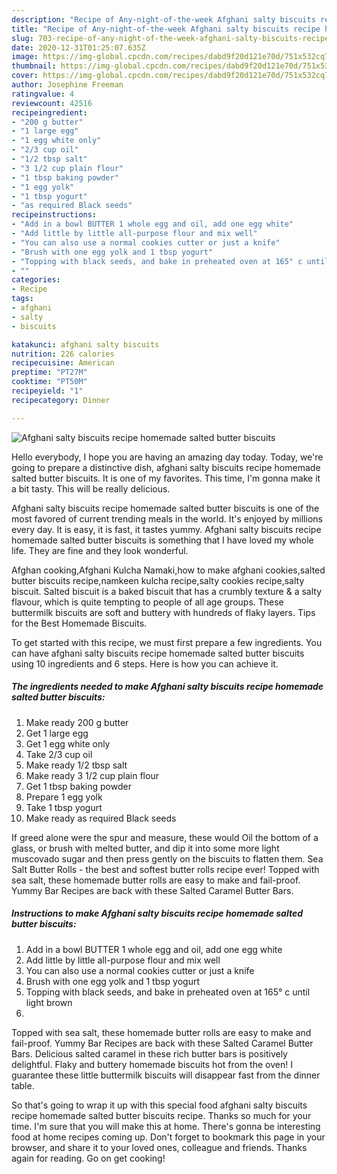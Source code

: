 ```yaml
---
description: "Recipe of Any-night-of-the-week Afghani salty biscuits recipe homemade salted butter biscuits"
title: "Recipe of Any-night-of-the-week Afghani salty biscuits recipe homemade salted butter biscuits"
slug: 703-recipe-of-any-night-of-the-week-afghani-salty-biscuits-recipe-homemade-salted-butter-biscuits
date: 2020-12-31T01:25:07.635Z
image: https://img-global.cpcdn.com/recipes/dabd9f20d121e70d/751x532cq70/afghani-salty-biscuits-recipe-homemade-salted-butter-biscuits-recipe-main-photo.jpg
thumbnail: https://img-global.cpcdn.com/recipes/dabd9f20d121e70d/751x532cq70/afghani-salty-biscuits-recipe-homemade-salted-butter-biscuits-recipe-main-photo.jpg
cover: https://img-global.cpcdn.com/recipes/dabd9f20d121e70d/751x532cq70/afghani-salty-biscuits-recipe-homemade-salted-butter-biscuits-recipe-main-photo.jpg
author: Josephine Freeman
ratingvalue: 4
reviewcount: 42516
recipeingredient:
- "200 g butter"
- "1 large egg"
- "1 egg white only"
- "2/3 cup oil"
- "1/2 tbsp salt"
- "3 1/2 cup plain flour"
- "1 tbsp baking powder"
- "1 egg yolk"
- "1 tbsp yogurt"
- "as required Black seeds"
recipeinstructions:
- "Add in a bowl BUTTER 1 whole egg and oil, add one egg white"
- "Add little by little all-purpose flour and mix well"
- "You can also use a normal cookies cutter or just a knife"
- "Brush with one egg yolk and 1 tbsp yogurt"
- "Topping with black seeds, and bake in preheated oven at 165° c until light brown"
- ""
categories:
- Recipe
tags:
- afghani
- salty
- biscuits

katakunci: afghani salty biscuits 
nutrition: 226 calories
recipecuisine: American
preptime: "PT27M"
cooktime: "PT50M"
recipeyield: "1"
recipecategory: Dinner

---
```



![Afghani salty biscuits recipe homemade salted butter biscuits](https://img-global.cpcdn.com/recipes/dabd9f20d121e70d/751x532cq70/afghani-salty-biscuits-recipe-homemade-salted-butter-biscuits-recipe-main-photo.jpg)

Hello everybody, I hope you are having an amazing day today. Today, we're going to prepare a distinctive dish, afghani salty biscuits recipe homemade salted butter biscuits. It is one of my favorites. This time, I'm gonna make it a bit tasty. This will be really delicious.

Afghani salty biscuits recipe homemade salted butter biscuits is one of the most favored of current trending meals in the world. It's enjoyed by millions every day. It is easy, it is fast, it tastes yummy. Afghani salty biscuits recipe homemade salted butter biscuits is something that I have loved my whole life. They are fine and they look wonderful.

Afghan cooking,Afghani Kulcha Namaki,how to make afghani cookies,salted butter biscuits recipe,namkeen kulcha recipe,salty cookies recipe,salty biscuit. Salted biscuit is a baked biscuit that has a crumbly texture &amp; a salty flavour, which is quite tempting to people of all age groups. These buttermilk biscuits are soft and buttery with hundreds of flaky layers. Tips for the Best Homemade Biscuits.


To get started with this recipe, we must first prepare a few ingredients. You can have afghani salty biscuits recipe homemade salted butter biscuits using 10 ingredients and 6 steps. Here is how you can achieve it.

<!--inarticleads1-->

##### The ingredients needed to make Afghani salty biscuits recipe homemade salted butter biscuits:

1. Make ready 200 g butter
1. Get 1 large egg
1. Get 1 egg white only
1. Take 2/3 cup oil
1. Make ready 1/2 tbsp salt
1. Make ready 3 1/2 cup plain flour
1. Get 1 tbsp baking powder
1. Prepare 1 egg yolk
1. Take 1 tbsp yogurt
1. Make ready as required Black seeds


If greed alone were the spur and measure, these would Oil the bottom of a glass, or brush with melted butter, and dip it into some more light muscovado sugar and then press gently on the biscuits to flatten them. Sea Salt Butter Rolls - the best and softest butter rolls recipe ever! Topped with sea salt, these homemade butter rolls are easy to make and fail-proof. Yummy Bar Recipes are back with these Salted Caramel Butter Bars. 

<!--inarticleads2-->

##### Instructions to make Afghani salty biscuits recipe homemade salted butter biscuits:

1. Add in a bowl BUTTER 1 whole egg and oil, add one egg white
1. Add little by little all-purpose flour and mix well
1. You can also use a normal cookies cutter or just a knife
1. Brush with one egg yolk and 1 tbsp yogurt
1. Topping with black seeds, and bake in preheated oven at 165° c until light brown
1. 


Topped with sea salt, these homemade butter rolls are easy to make and fail-proof. Yummy Bar Recipes are back with these Salted Caramel Butter Bars. Delicious salted caramel in these rich butter bars is positively delightful. Flaky and buttery homemade biscuits hot from the oven! I guarantee these little buttermilk biscuits will disappear fast from the dinner table. 

So that's going to wrap it up with this special food afghani salty biscuits recipe homemade salted butter biscuits recipe. Thanks so much for your time. I'm sure that you will make this at home. There's gonna be interesting food at home recipes coming up. Don't forget to bookmark this page in your browser, and share it to your loved ones, colleague and friends. Thanks again for reading. Go on get cooking!

